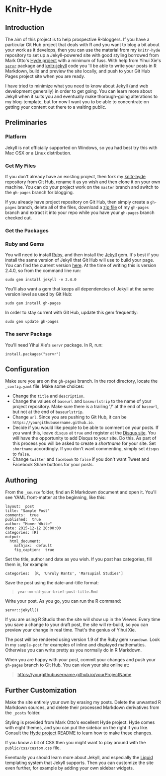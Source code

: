 # Knitr-Hyde

## Introduction

The aim of this project is to help prospective R-bloggers.  If you have a particular Git Hub project that deals with R and you want to blog a bit about your work as it develops, then you can use the material from my `knitr-hyde` repository to set up a Jekyll-powered site with good styling borrowed from Mark Otto's [Hyde project]() with a minimum of fuss.  With help from Yihui Xie's [`servr`](https://github.com/yihui/servr) package and [knitr-jekyll](https://github.com/yihui/knitr-jekyll) code you 'll be able to write your posts in R Markdown, build and preview the site locally, and push to your Git Hub Pages project site when you are ready.

I have tried to minimize what you need to know about Jekyll (and web development generally) in order to get going.  You can learn more about Jekyll when it suits you and eventually make thorough-going alterations to my blog-template, but for now I want you to be able to concentrate on getting your content out there to a waiting public.

## Preliminaries

### Platform

Jekyll is not officially supported on Windows, so you had best try this with Mac OSX or a Linux distribution.

### Get My Files

If you don't already have an existing project, then fork my [knitr-hyde](https://github.com/homerhanumat/knitr-hyde) repository from Git Hub, rename it as yo wish and then clone it on your own machine.  You can do your project work on the `master` branch and switch to the `gh-pages` branch for blogging.

If you already have  project repository on Git Hub, then simply create a `gh-pages` branch, delete all of the files, download a [zip file](https://github.com/homerhanumat/knitr-hyde/archive/gh-pages.zip) of my `gh-pages` branch and extract it into your repo while you have your `gh-pages` branch checked out.

### Get the Packages

### Ruby and Gems

You will need to install [Ruby](https://www.ruby-lang.org/en/downloads/), and then install the [Jekyll](http://jekyllrb.com/) gem.  It's best if you install the same version of Jekyll that Git Hub will use to build your page.  You can find the current version [here](https://pages.github.com/versions/).  At the time of writing this is version 2.4.0, so from the command line run:

```
sudo gem install jekyll -v 2.4.0
```

You'll also want a gem that keeps all dependencies of Jekyll at the same version level as used by Git Hub:

```
sudo gem install gh-pages
```

In order to stay current with Git Hub, update this gem frequently:

```
sudo gem update gh-pages
```

### The servr Package

You'll need Yihui Xie's `servr` package.  In R, run:


```
install.packages("servr")
```

## Configuration

Make sure you are on the `gh-pages` branch.  In the root directory, locate the `_config.yaml` file.  Make some choices:

* Change the `title` and `description`.
* Change the values of `baseurl` and `baseurlstrip` to the name of your project repository.  Make sure there is a trailing '/' at the end of `baseurl`, but not at the end of `baseurlstrip`.
* Change `url`.  Since you are pushing to Git Hub, it can be `https://yourgithubusername.github.io`.
* Decide if you would like people to be able to comment on your posts.  If you want this, leave `disqus` at `true` and register at the [Disqus site](https://disqus.com/).  You will have the opportunity to add Disqus to your site.  Do this.  As part of this process you will be asked to create a *shortname* for your site.  Set `shortname` accordingly.  If you don't want commenting, simply set `disqus` to `false`.
* Change `twitter` and `facebook` to `false` if you don't want Tweet and Facebook Share buttons for your posts.

## Authoring

From the `_source` folder, find an R Markdown document and open it.  You'll see YAML front-matter at the beginning, like this:


```
layout:  post
title: "Sample Post"
comments:  true
published:  true
author: "Homer White"
date: 2015-12-12 20:00:00
categories: [R]
output:
  html_document:
    mathjax:  default
    fig_caption:  true
```

Set the title, author and date as you wish.  If you post has categories, fill them in, for example:

```
categories:  [R, 'Unruly Rants', 'Marsupial Studies']
```

Save the post using the date-and-title format:

> `year-mm-dd-your-brief-post-title.Rmd`

Write your post.  As you go, you can run the R command:


```
servr::jekyll()
```

If you are using R Studio then the site will show up in the Viewer.  Every time you save a change to your draft post, the site will re-build, so you can preview your change in real time.  That's the genius of Yihui Xie.

The post will be rendered using version 1.9 of the Ruby gem `kramdown`.  Look in my `sample-post` for examples of inline and displayed mathematics.  Otherwise you can write pretty as you normally do in R Markdown.

When you are happy with your post, commit your changes and push your `gh-pages` branch to Git Hub.  You can view your site online at:

> https://yourgithubusername.github.io/yourProjectName

## Further Customization

Make the site entirely your own by erasing my posts.  Delete the unwanted R Markdown sources, and delete their processed Markdown derivatives from the `_posts` folder.

Styling is provided from Mark Otto's excellent Hyde project.  Hyde comes with eight themes, and you can put the sidebar on the right if you like.  Consult the [Hyde project](https://github.com/poole/hyde) README to learn how to make these changes.

If you know a bit of CSS then you might want to play around with the  `public/css/custom.css` file.

Eventually you should learn more about Jekyll, and especially the [Liquid](http://liquidmarkup.org/) templating system that Jekyll supports.  Then you can customize the site even further, for example by adding your own sidebar widgets.